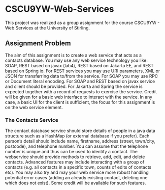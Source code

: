 # CSCU9YW-Web-Services
This project was realized as a group assignment for the course CSCU9YW - Web Services at the University of Stirling.

## Assignment Problem
The aim of this assignment is to create a web service that acts as a contacts database. You may
use any web service technology you like: SOAP, REST based on javax (lab4), REST based on
Jakarta EE, and REST based on Spring io. For REST services you may use URI parameters,
XML or JSON for transferring data to/from the service. For SOAP you may use RPC or
Document literal encoding.
For SOAP and REST based on javax service and client should be provided. For Jakarta and
Spring the service is expected together with a record of requests to exercise the service. Credit
will be given for a basic web interface to interact with the service. In any case, a basic UI for the
client is sufficient, the focus for this assignment is on the web service element.


### The Contacts Service
The contact database service should store details of people in a java data structure such as a
HashMap (or external database if you prefer). Each person’s detail should include name,
firstname, address (street, town/city, postcode), and telephone number. You can assume that the
telephone number is unique and thus can be used to identify a contact.
The webservice should provide methods to retrieve, add, edit, and delete contacts. Advanced
features may include interacting with a group of contacts (e.g. all contacts in a specific town,
counts of edits of contacts etc). You may also try and may your web service more robust handling
potential error cases (adding an already existing contact, deleting one which does not exist).
Some credit will be available for such features.
